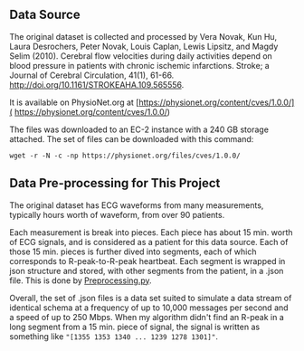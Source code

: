 ## Data Source
The original dataset is collected and processed by
Vera Novak, Kun Hu, Laura Desrochers, Peter Novak, Louis Caplan, Lewis Lipsitz, and Magdy Selim (2010). Cerebral flow velocities during daily activities depend on blood pressure in patients with chronic ischemic infarctions. Stroke; a Journal of Cerebral Circulation, 41(1), 61-66. http://doi.org/10.1161/STROKEAHA.109.565556.

It is available on PhysioNet.org at
[https://physionet.org/content/cves/1.0.0/]( https://physionet.org/content/cves/1.0.0/)

The files was downloaded to an EC-2 instance with a 240 GB storage attached. The set of files can be downloaded with this command:

    wget -r -N -c -np https://physionet.org/files/cves/1.0.0/

## Data Pre-processing for This Project
The original dataset has ECG waveforms from many measurements, typically hours worth of waveform, from over 90 patients.

Each measurement is break into pieces.
Each piece has about 15 min. worth of ECG signals, and is considered as a patient for this data source.
Each of those 15 min. pieces is further dived into segments, each of which corresponds to R-peak-to-R-peak heartbeat.
Each segment is wrapped in json structure and stored, with other segments from the patient, in a .json file.
This is done by [Preprocessing.py]( Preprocessing.py).

Overall, the set of .json files is a data set suited to simulate a data stream of identical schema at a frequency of up to 10,000 messages per second and a speed of up to 250 Mbps.
When my algorithm didn't find an R-peak in a long segment from a 15 min. piece of signal, the signal is written as something like `"[1355 1353 1340 ... 1239 1278 1301]"`.
